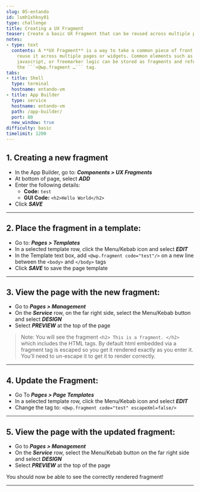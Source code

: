 ```yaml
---
slug: 05-entando
id: lsmh1xhkny01
type: challenge
title: Creating a UX Fragment
teaser: Create a basic UX Fragment that can be reused across multiple pages
notes:
- type: text
  contents: A **UX Fragment** is a way to take a common piece of front end code and
    reuse it across multiple pages or widgets. Common elements such as basic HTML,
    javascript, or freemarker logic can be stored as fragments and referenced via
    the ```<@wp.fragment …``` tag.
tabs:
- title: Shell
  type: terminal
  hostname: entando-vm
- title: App Builder
  type: service
  hostname: entando-vm
  path: /app-builder/
  port: 80
  new_window: true
difficulty: basic
timelimit: 1200
---
```

## 1. Creating a new fragment
- In the App Builder, go to: ***Components > UX Fragments***
- At bottom of page, select ***ADD***
- Enter the following details:
  - **Code:** ```test```
  - **GUI Code:** ```<h2>Hello World</h2>```
- Click ***SAVE***

---

## 2. Place the fragment in a template:
- Go to: ***Pages > Templates***
- In a selected template row, click the Menu/Kebab icon and select ***EDIT***
- In the Template text box, add ```<@wp.fragment code="test"/>``` on a new line between the ```<body>``` and ```</body>``` tags
- Click ***SAVE*** to save the page template

---

## 3. View the page with the new fragment:
- Go to ***Pages > Management***
- On the ***Service*** row, on the far right side, select the Menu/Kebab button and select ***DESIGN***
- Select ***PREVIEW*** at the top of the page
> Note: You will see the fragment ```<h2> This is a fragment. </h2>``` which includes the HTML tags. By default html embedded via a fragment tag is escaped so you get it rendered exactly as you enter it. You’ll need to un-escape it to get it to render correctly.

---

## 4. Update the Fragment:
- Go To ***Pages > Page Templates***
- In a selected template row, click the Menu/Kebab icon and select ***EDIT***
- Change the tag to: ```<@wp.fragment code="test" escapeXml=false/>```

---

## 5. View the page with the updated fragment:
- Go to ***Pages > Management***
- On the ***Service*** row, select the Menu/Kebab button on the far right side and select ***DESIGN***
- Select ***PREVIEW*** at the top of the page

You should now be able to see the correctly rendered fragment!

---